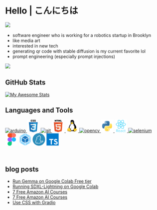 # Hello | こんにちは

<img width="250px" src="https://avatars.githubusercontent.com/u/474225?v=4" />
 
- software engineer who is working for a robotics startup in Brooklyn
- like media art
- interested in new tech
- generating qr code with stable diffusion is my current favorite lol
- prompt engineering (especially prompt injections)
 

<!--   <a href="https://app.daily.dev/koji"><img src="https://api.daily.dev/devcards/b40344fe22f24ead86e6c4abfa992fe0.png?r=smg" width="250px" alt="Koji's Dev Card"/></a> -->

<!-- <br/> -->

<img src="https://github.com/koji/koji/assets/474225/f27f36ad-9f51-43cf-8ca7-348c759feb8b" width="400px" />


## GitHub Stats
[![My Awesome Stats](https://awesome-github-stats.azurewebsites.net/user-stats/koji?cardType=octocat&theme=buefy&preferLogin=false)](https://git.io/awesome-stats-card)

## Languages and Tools
<p align="left"> 
<a href="https://www.arduino.cc/" target="_blank" rel="noreferrer">
 <img src="https://cdn.worldvectorlogo.com/logos/arduino-1.svg" alt="arduino" width="40" height="40"/>
</a>
<a href="https://www.w3schools.com/css/" target="_blank" rel="noreferrer">
 <img src="https://raw.githubusercontent.com/devicons/devicon/master/icons/css3/css3-original-wordmark.svg" alt="css3" width="40" height="40"/>
</a>
<a href="https://git-scm.com/" target="_blank" rel="noreferrer">
<img src="https://www.vectorlogo.zone/logos/git-scm/git-scm-icon.svg" alt="git" width="40" height="40"/>
</a>
<a href="https://www.w3.org/html/" target="_blank" rel="noreferrer"> <img src="https://raw.githubusercontent.com/devicons/devicon/master/icons/html5/html5-original-wordmark.svg" alt="html5" width="40" height="40"/>
</a>
<a href="https://www.linux.org/" target="_blank" rel="noreferrer">
 <img src="https://raw.githubusercontent.com/devicons/devicon/master/icons/linux/linux-original.svg" alt="linux" width="40" height="40"/>
</a>
<a href="https://opencv.org/" target="_blank" rel="noreferrer"> <img src="https://www.vectorlogo.zone/logos/opencv/opencv-icon.svg" alt="opencv" width="40" height="40"/> </a> 
<a href="https://www.python.org" target="_blank" rel="noreferrer"> <img src="https://raw.githubusercontent.com/devicons/devicon/master/icons/python/python-original.svg" alt="python" width="40" height="40"/> </a>
<a href="https://reactjs.org/" target="_blank" rel="noreferrer">
 <img src="https://raw.githubusercontent.com/devicons/devicon/master/icons/react/react-original-wordmark.svg" alt="react" width="40" height="40"/>
</a> 
<a href="https://www.selenium.dev" target="_blank" rel="noreferrer"> <img src="https://raw.githubusercontent.com/detain/svg-logos/780f25886640cef088af994181646db2f6b1a3f8/svg/selenium-logo.svg" alt="selenium" width="40" height="40"/></a>
<a><img src="https://raw.githubusercontent.com/devicons/devicon/master/icons/figma/figma-original.svg" alt="figma" width="40" height="40" /></a>
<a><img src="https://raw.githubusercontent.com/devicons/devicon/master/icons/webpack/webpack-original.svg" alt="webpack" width="40" height="40" /></a>
<a><img src="https://raw.githubusercontent.com/devicons/devicon/master/icons/yarn/yarn-original.svg" alt="yarn" width="40" height="40" /></a>
<a><img src="https://raw.githubusercontent.com/devicons/devicon/master/icons/typescript/typescript-original.svg" alt="typescript" width="40" height="40" /></a>
</p>

<br/>

## blog posts
<!-- BLOG-POST-LIST:START -->
- [Run Gemma on Google Colab Free tier](https://dev.to/0xkoji/run-gemma-on-google-colab-free-tier-4f47)
- [Running SDXL-Lightning on Google Colab](https://dev.to/0xkoji/running-sdxl-lightning-on-google-colab-3a66)
- [7 Free Amazon AI Courses](https://dev.to/0xkoji/7-free-amazon-ai-courses-50p9)
- [7 Free Amazon AI Courses](https://dev.to/0xkoji/7-free-amazon-ai-courses-iko)
- [Use CSS with Gradio](https://dev.to/0xkoji/use-css-with-gradio-4c6j)
<!-- BLOG-POST-LIST:END -->




<!--
**koji/koji** is a ✨ _special_ ✨ repository because its `README.md` (this file) appears on your GitHub profile.

Here are some ideas to get you started:

- 🔭 I’m currently working on ...
- 🌱 I’m currently learning deno/flutter/coreML
- 👯 I’m looking to collaborate on something fun
- 🤔 I’m looking for help with ...
- 💬 Ask me about ...
- 📫 How to reach me: ...
- 😄 Pronouns: ...
- ⚡ Fun fact: ...
-->
